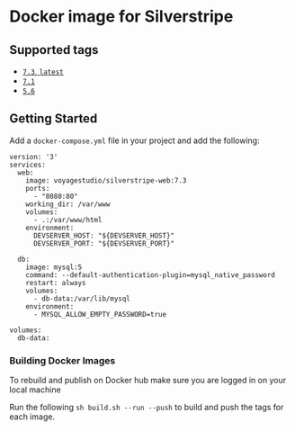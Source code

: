 # Docker image for Silverstripe

## Supported tags

* [`7.3`, `latest`](/7.3/Dockerfile)
* [`7.1`](/7.1/Dockerfile)
* [`5.6`](/5.6/Dockerfile)

## Getting Started

Add a `docker-compose.yml` file in your project and add the following:

```
version: '3'
services:
  web:
    image: voyagestudio/silverstripe-web:7.3
    ports:
      - "8080:80"
    working_dir: /var/www
    volumes:
      - .:/var/www/html
    environment:
      DEVSERVER_HOST: "${DEVSERVER_HOST}"
      DEVSERVER_PORT: "${DEVSERVER_PORT}"

  db:
    image: mysql:5
    command: --default-authentication-plugin=mysql_native_password
    restart: always
    volumes:
      - db-data:/var/lib/mysql
    environment:
      - MYSQL_ALLOW_EMPTY_PASSWORD=true

volumes:
  db-data:

```

### Building Docker Images

To rebuild and publish on Docker hub make sure you are logged in on your local machine

Run the following `sh build.sh --run --push` to build and push the tags for each image.